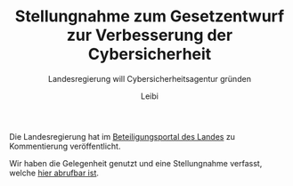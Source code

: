 ﻿---
kind: article
created_at: 2020-11-03
title: Stellungnahme zum Gesetzentwurf zur Verbesserung der Cybersicherheit
subtitle: Landesregierung will Cybersicherheitsagentur gründen
author: Leibi
---
Die Landesregierung hat im [Beteiligungsportal des Landes](https://beteiligungsportal.baden-wuerttemberg.de/de/mitmachen/lp-16/cybersicherheit/) zu Kommentierung veröffentlicht.

Wir haben die Gelegenheit genutzt und eine Stellungnahme verfasst, welche [hier abrufbar ist](/2020-11-03-stellungnahme-cyberberagentur/Stellungnahme_Cybersicherheitsagentur.pdf).

<!-- break -->

